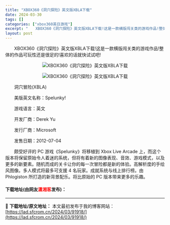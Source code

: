 ```yaml
---
title: "XBOX360《洞穴探险》英文版XBLA下载"
date: 2024-03-30
tags: []
categories: ["xbox360英日游戏"]
excerpt: "　　XBOX360《洞穴探险》英文版XBLA下载!这是一款横版闯关类的游戏作品!整体的作品可玩性还是很足的!喜欢的话就快试试吧! 　　洞穴冒险(XBLA) 　　美版英文名称：Spelunky! 　　游戏语言：英文 　　开发厂商：Derek Yu 　　发行厂商：Microsoft 　　发售日期：201&hellip;"
layout: post
---
```


 <p>　　XBOX360《洞穴探险》英文版XBLA下载!这是一款横版闯关类的游戏作品!整体的作品可玩性还是很足的!喜欢的话就快试试吧!</p> <p align="center"><img border="0" src="https://lad.sfcrom.cn/wp-content/uploads/2024/03/20240330_6607e19c29579.webp" alt="XBOX360《洞穴探险》英文版XBLA下载" /></p> <p align="center"><img border="0" src="https://lad.sfcrom.cn/wp-content/uploads/2024/03/20240330_6607e19c8846c.webp" alt="XBOX360《洞穴探险》英文版XBLA下载" /></p> <p>　　洞穴冒险(XBLA)</p> <p>　　美版英文名称：Spelunky!</p> <p>　　游戏语言：英文</p> <p>　　开发厂商：Derek Yu</p> <p>　　发行厂商：Microsoft</p> <p>　　发售日期：2012-07-04</p> <p>　　颇受好评的 PC 游戏《Spelunky》将移植到 Xbox Live Arcade 上，而这个版本将保留原始令人着迷的系统，但将有着新的图像表现、音效、游戏模式，以及更多的新要素。随机而成的关卡让你的每一次冒险都是新的体验。高解析度的手绘风图像。多人模式将最多可支援 4 名玩家。成就系统与线上排行榜。由 Phlogiston 所打造的新背景配乐。将比原始的 PC 版本带来更多的乐趣。</p> <p><h4>下载地址(由网友<font color="red">潇湘客</font>发布)：</h4></p> 

---
📖 **下载地址/原文地址：** 本文最初发布于我的博客网站：[https://lad.sfcrom.cn/2024/03/91918/](https://lad.sfcrom.cn/2024/03/91918/)

